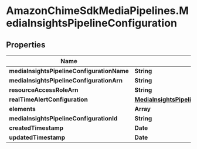 # AmazonChimeSdkMediaPipelines.MediaInsightsPipelineConfiguration

## Properties

Name | Type | Description | Notes
------------ | ------------- | ------------- | -------------
**mediaInsightsPipelineConfigurationName** | **String** |  | [optional] 
**mediaInsightsPipelineConfigurationArn** | **String** |  | [optional] 
**resourceAccessRoleArn** | **String** |  | [optional] 
**realTimeAlertConfiguration** | [**MediaInsightsPipelineConfigurationRealTimeAlertConfiguration**](MediaInsightsPipelineConfigurationRealTimeAlertConfiguration.md) |  | [optional] 
**elements** | **Array** |  | [optional] 
**mediaInsightsPipelineConfigurationId** | **String** |  | [optional] 
**createdTimestamp** | **Date** |  | [optional] 
**updatedTimestamp** | **Date** |  | [optional] 


